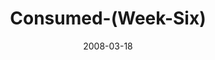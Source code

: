 ---
layout: music 
title: "Consumed-(Week-Six)"
series: "Consumed"
date: 2008-03-18 
description: "Generous communities change the world. This week we're each making the commitment to live more generously."
audio: "http://s3.amazonaws.com/crossroadsaudiomessages/Consumed_6_03-16-08_Tome_webaudio.mp3"
audio-duration: "44:08"
src: "http://www.crossroads.net/players/media/mediumHz/consumed225.jpg"
---